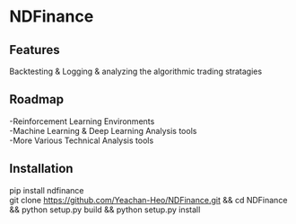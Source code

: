 # NDFinance

## Features
Backtesting & Logging & analyzing the algorithmic trading stratagies

## Roadmap
-Reinforcement Learning Environments  
-Machine Learning & Deep Learning Analysis tools  
-More Various Technical Analysis tools

## Installation
pip install ndfinance  
git clone https://github.com/Yeachan-Heo/NDFinance.git && cd NDFinance && python setup.py build && python setup.py install